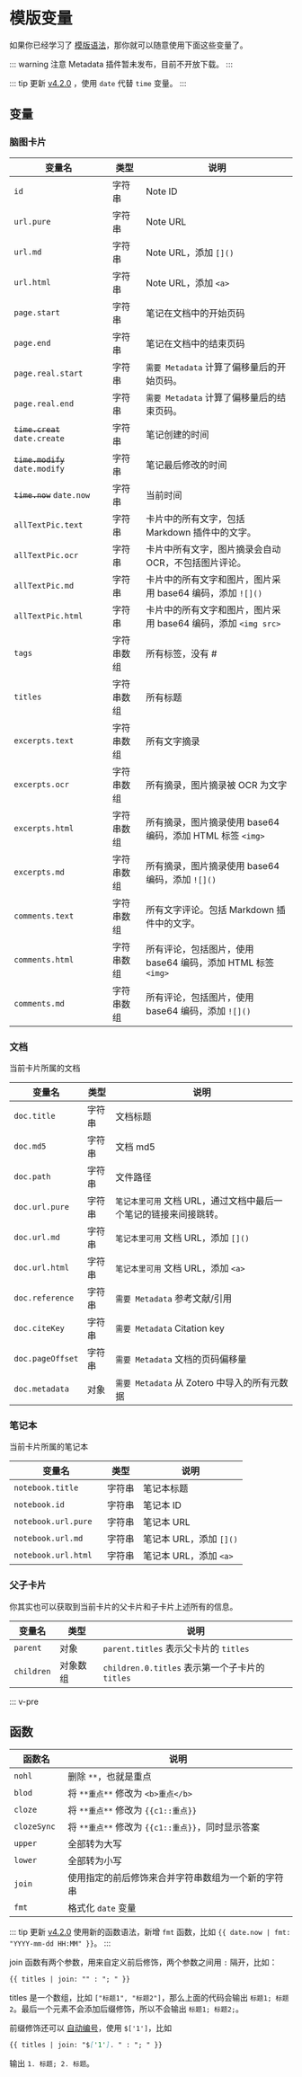 # 模版变量

如果你已经学习了 [模版语法](mustache)，那你就可以随意使用下面这些变量了。

::: warning 注意
Metadata 插件暂未发布，目前不开放下载。
:::

::: tip 更新
[v4.2.0](/update.md) ，使用 `date` 代替 `time` 变量。
:::


## 变量

### 脑图卡片

| 变量名 <div style="width:140px"/> | 类型       | 说明                                                           |
| --------------------------------- | ---------- | -------------------------------------------------------------- |
| `id`                              | 字符串     | Note ID                                                        |
| `url.pure`                        | 字符串     | Note URL                                                       |
| `url.md`                          | 字符串     | Note URL，添加 `[]()`                                          |
| `url.html`                        | 字符串     | Note URL，添加 `<a>`                                           |
| `page.start`                      | 字符串     | 笔记在文档中的开始页码                                         |
| `page.end`                        | 字符串     | 笔记在文档中的结束页码                                         |
| `page.real.start`                 | 字符串     | `需要 Metadata` 计算了偏移量后的开始页码。                     |
| `page.real.end`                   | 字符串     | `需要 Metadata` 计算了偏移量后的结束页码。                     |
| ~~`time.creat`~~  `date.create`   | 字符串     | 笔记创建的时间                                                 |
| ~~`time.modify`~~   `date.modify` | 字符串     | 笔记最后修改的时间                                             |
| ~~`time.now`~~      `date.now`    | 字符串     | 当前时间                                                       |
| `allTextPic.text`                 | 字符串     | 卡片中的所有文字，包括 Markdown 插件中的文字。                 |
| `allTextPic.ocr`                  | 字符串     | 卡片中所有文字，图片摘录会自动 OCR，不包括图片评论。           |
| `allTextPic.md`                   | 字符串     | 卡片中的所有文字和图片，图片采用 base64 编码，添加 `![]()`     |
| `allTextPic.html`                 | 字符串     | 卡片中的所有文字和图片，图片采用 base64 编码，添加 `<img src>` |
| `tags`                            | 字符串数组 | 所有标签，没有 #                                               |
| `titles`                          | 字符串数组 | 所有标题                                                       |
| `excerpts.text`                   | 字符串数组 | 所有文字摘录                                                   |
| `excerpts.ocr`                    | 字符串数组 | 所有摘录，图片摘录被 OCR 为文字                                |
| `excerpts.html`                   | 字符串数组 | 所有摘录，图片摘录使用 base64 编码，添加 HTML 标签 `<img>`     |
| `excerpts.md`                     | 字符串数组 | 所有摘录，图片摘录使用 base64 编码，添加 `![]()`               |
| `comments.text`                   | 字符串数组 | 所有文字评论。包括 Markdown 插件中的文字。                     |
| `comments.html`                   | 字符串数组 | 所有评论，包括图片，使用 base64 编码，添加 HTML 标签 `<img>`   |
| `comments.md`                     | 字符串数组 | 所有评论，包括图片，使用 base64 编码，添加 `![]()`             |

### 文档

当前卡片所属的文档

| 变量名 <div style="width:80px"/> | 类型   | 说明                                                              |
| -------------------------------- | ------ | ----------------------------------------------------------------- |
| `doc.title`                      | 字符串 | 文档标题                                                          |
| `doc.md5`                        | 字符串 | 文档 md5                                                          |
| `doc.path`                       | 字符串 | 文件路径                                                          |
| `doc.url.pure`                   | 字符串 | `笔记本里可用` 文档 URL，通过文档中最后一个笔记的链接来间接跳转。 |
| `doc.url.md`                     | 字符串 | `笔记本里可用` 文档 URL，添加 `[]()`                              |
| `doc.url.html`                   | 字符串 | `笔记本里可用` 文档 URL，添加 `<a>`                               |
| `doc.reference`                  | 字符串 | `需要 Metadata` 参考文献/引用                                     |
| `doc.citeKey`                    | 字符串 | `需要 Metadata` Citation key                                      |
| `doc.pageOffset`                 | 字符串 | `需要 Metadata` 文档的页码偏移量                                  |
| `doc.metadata`                   | 对象   | `需要 Metadata` 从 Zotero 中导入的所有元数据                      |

### 笔记本

当前卡片所属的笔记本

| 变量名 <div style="width:150px"/> | 类型   | 说明                    |
| --------------------------------- | ------ | ----------------------- |
| `notebook.title`                  | 字符串 | 笔记本标题              |
| `notebook.id`                     | 字符串 | 笔记本 ID               |
| `notebook.url.pure`               | 字符串 | 笔记本 URL              |
| `notebook.url.md`                 | 字符串 | 笔记本 URL，添加 `[]()` |
| `notebook.url.html`               | 字符串 | 笔记本 URL，添加 `<a>`  |

### 父子卡片

你其实也可以获取到当前卡片的父卡片和子卡片上述所有的信息。

| 变量名     | 类型     | 说明                                            |
| ---------- | -------- | ----------------------------------------------- |
| `parent`   | 对象     | `parent.titles` 表示父卡片的 `titles`           |
| `children` | 对象数组 | `children.0.titles` 表示第一个子卡片的 `titles` |

::: v-pre

## 函数

| 函数名 <div style="width:80px"/> | 说明                                               |
| -------------------------------- | -------------------------------------------------- |
| `nohl`                           | 删除 `**`，也就是重点                              |
| `blod`                           | 将 `**重点**` 修改为 `<b>重点</b>`                 |
| `cloze`                          | 将 `**重点**` 修改为 `{{c1::重点}}`                |
| `clozeSync`                      | 将 `**重点**` 修改为 `{{c1::重点}}`，同时显示答案  |
| `upper`                          | 全部转为大写                                       |
| `lower`                          | 全部转为小写                                       |
| `join`                           | 使用指定的前后修饰来合并字符串数组为一个新的字符串 |
| `fmt`                            | 格式化 `date` 变量                                 |

::: tip 更新
[v4.2.0](/update.md) 使用新的函数语法，新增 `fmt` 函数，比如 `{{ date.now | fmt: "YYYY-mm-dd HH:MM" }}`。
:::

join 函数有两个参数，用来自定义前后修饰，两个参数之间用 `:` 隔开，比如：

```md
{{ titles | join: "" : "; " }}
```

titles 是一个数组，比如 `["标题1", "标题2"]`，那么上面的代码会输出 `标题1; 标题2`。最后一个元素不会添加后缀修饰，所以不会输出 `标题1; 标题2;`。

前缀修饰还可以 [自动编号](./serial.md)，使用 `$['1']`，比如

```md
{{ titles | join: "$['1']. " : "; " }}
```

输出 `1. 标题; 2. 标题`。